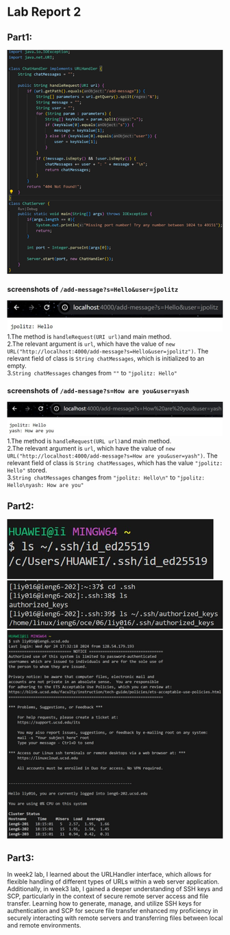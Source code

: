 # Lab Report 2
## Part1:
![image](part1.jpg)<br>
### screenshots of `/add-message?s=Hello&user=jpolitz`
![image](part1(2).jpg)<br>
1.The method is `handleRequest(URI url)`and main method.<br>
2.The relevant argument is `url`, which have the value of `new URL("http://localhost:4000/add-message?s=Hello&user=jpolitz")`. The relevant field of class is `String chatMessages`, which is initialized to an empty.<br>
3.`String chatMessages` changes from `""` to `"jpolitz: Hello"`<br>
### screenshots of `/add-message?s=How are you&user=yash`
![image](part1(3).jpg)<br>
1.The method is `handleRequest(URL url)`and main method.<br>
2.The relevant argument is `url`, which have the value of `new URL("http://localhost:4000/add-message?s=How are you&user=yash")`. The relevant field of class is `String chatMessages`, which has the value `"jpolitz: Hello"` stored.<br>
3.`String chatMessages` changes from `"jpolitz: Hello\n"` to `"jpolitz: Hello\nyash: How are you"`<br>
## Part2:
![image](part2.jpg)<br>
![image](part2(2).jpg)<br>
![image](part2(3).jpg)<br>
## Part3: 
In week2 lab, I learned about the URLHandler interface, which allows for flexible handling of different types of URLs within a web server application. Additionally, in week3 lab, I gained a deeper understanding of SSH keys and SCP, particularly in the context of secure remote server access and file transfer. Learning how to generate, manage, and utilize SSH keys for authentication and SCP for secure file transfer enhanced my proficiency in securely interacting with remote servers and transferring files between local and remote environments.
